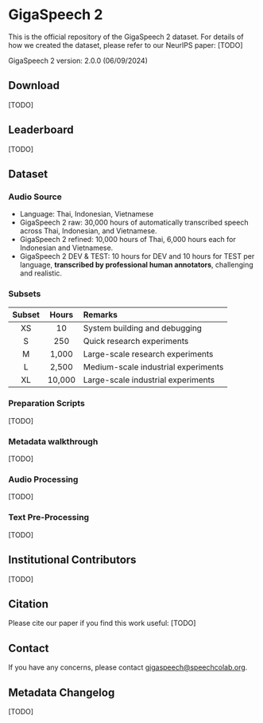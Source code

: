 # GigaSpeech 2
This is the official repository of the GigaSpeech 2 dataset. For details of how we created the dataset, please refer to our NeurIPS paper: [TODO]

GigaSpeech 2 version: 2.0.0 (06/09/2024)

## Download
[TODO]

## Leaderboard
[TODO]

## Dataset

### Audio Source
* Language: Thai, Indonesian, Vietnamese
* GigaSpeech 2 raw: 30,000 hours of automatically transcribed speech across Thai, Indonesian, and Vietnamese.
* GigaSpeech 2 refined: 10,000 hours of Thai, 6,000 hours each for Indonesian and Vietnamese.
* GigaSpeech 2 DEV & TEST: 10 hours for DEV and 10 hours for TEST per language, **transcribed by professional human annotators**, challenging and realistic.

### Subsets
| Subset    |    Hours    |  Remarks  |
|:---------------:|:-------------:|:-------------|
| XS |  10        | System building and debugging |
| S  |  250        | Quick research experiments |
| M  |  1,000      | Large-scale research experiments |
| L  |  2,500      | Medium-scale industrial experiments |
| XL |  10,000    | Large-scale industrial experiments |


### Preparation Scripts
[TODO]

### Metadata walkthrough
[TODO]

### Audio Processing
[TODO]

### Text Pre-Processing
[TODO]

## Institutional Contributors
[TODO]

## Citation
Please cite our paper if you find this work useful:
[TODO]

## Contact
If you have any concerns, please contact gigaspeech@speechcolab.org.

## Metadata Changelog
[TODO]
